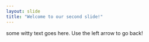 ```yaml
---
layout: slide
title: "Welcome to our second slide!"
---
```

some witty text goes here.
Use the left arrow to go back!